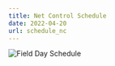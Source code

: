 ```yaml
---
title: Net Control Schedule
date: 2022-04-20
url: schedule_nc
---
```


![Field Day Schedule](https://docs.google.com/spreadsheets/d/1kLJtSFGzoo0jHdKtQUur60ogzkgVDOfUs0T60LXhICU/)

